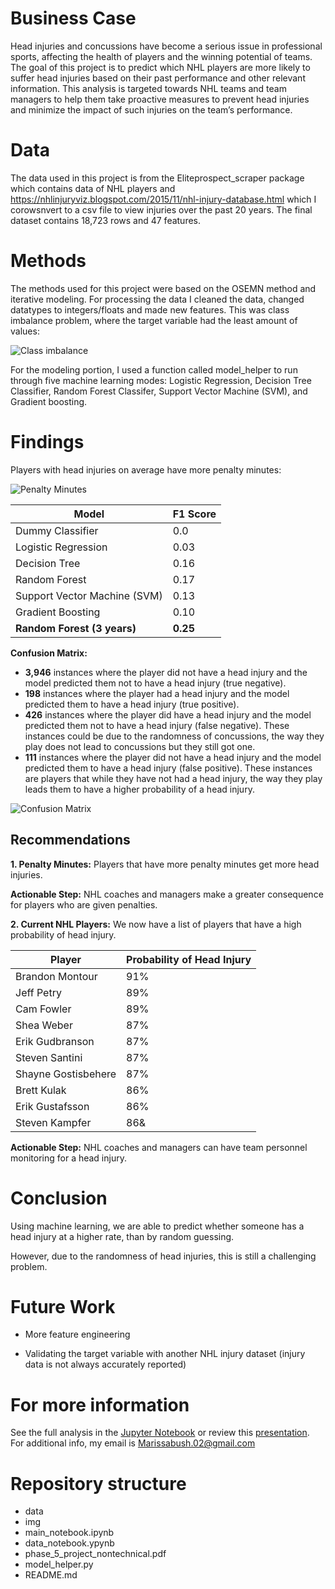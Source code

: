 # Business Case

Head injuries and concussions have become a serious issue in professional sports, affecting the health of players and the winning potential of teams. The goal of this project is to predict which NHL players are more likely to suffer head injuries based on their past performance and other relevant information. This analysis is targeted towards NHL teams and team managers to help them take proactive measures to prevent head injuries and minimize the impact of such injuries on the team’s performance.

# Data

The data used in this project is from the Eliteprospect_scraper package which contains data of NHL players and https://nhlinjuryviz.blogspot.com/2015/11/nhl-injury-database.html which I corowsnvert to a csv file to view injuries over the past 20 years. The final dataset contains 18,723 rows and 47 features.

# Methods

The methods used for this project were based on the OSEMN method and iterative modeling. For processing the data I cleaned the data, changed datatypes to integers/floats and made new features.
This was class imbalance problem, where the target variable had the least amount of values:

![Class imbalance](https://raw.githubusercontent.com/Marissa841/phase_5_project/main/img/class_imbalance.png)

 For the modeling portion, I used a function called model_helper to run through five machine learning modes: Logistic Regression, Decision Tree Classifier, Random Forest Classifer, Support Vector Machine (SVM), and Gradient boosting.

# Findings

Players with head injuries on average have more penalty minutes:

![Penalty Minutes](https://raw.githubusercontent.com/Marissa841/phase_5_project/main/img/penalty_minutes.png)

| Model                        | F1 Score |
|------------------------------|----------|
| Dummy Classifier             | 0.0      |
| Logistic Regression          | 0.03     |
| Decision Tree                | 0.16     |
| Random Forest                | 0.17     |
| Support Vector Machine (SVM) | 0.13     |
| Gradient Boosting            | 0.10     |
|**Random Forest (3 years)**      | **0.25**     |

**Confusion Matrix:**
- **3,946** instances where the player did not have a head injury and the model predicted them not to have a head injury (true negative).
- **198** instances where the player had a head injury and the model predicted them to have a head injury (true positive).
- **426** instances where the player did have a head injury and the model predicted them not to have a head injury (false negative). These instances could be due to the randomness of concussions, the way they play does not lead to concussions but they still got one.
- **111** instances where the player did not have a head injury and the model predicted them to have a head injury (false positive). These instances are players that while they have not had a head injury, the way they play leads them to have a higher probability of a head injury.

![Confusion Matrix](https://raw.githubusercontent.com/Marissa841/phase_5_project/main/img/confusion_matrix.png)

## Recommendations
**1. Penalty Minutes:** Players that have more penalty minutes get more head injuries. 

**Actionable Step:** NHL coaches and managers make a greater consequence for players who are given penalties.

**2. Current NHL Players:** We now have a list of players that have a high probability of head injury.

| Player              | Probability of Head Injury |
|---------------------|----------------------------|
| Brandon Montour     | 91%                        |
| Jeff Petry          | 89%                        |
| Cam Fowler          | 89%                        |
| Shea Weber          | 87%                        |
| Erik Gudbranson     | 87%                        |
| Steven Santini      | 87%                        |
| Shayne Gostisbehere | 87%                        |
| Brett Kulak         | 86%                        |
| Erik Gustafsson     | 86%                        |
| Steven Kampfer      | 86&                        |

**Actionable Step:** NHL coaches and managers can have team personnel monitoring for a head injury.

# Conclusion

Using machine learning, we are able to predict whether someone has a head injury at a higher rate, than by random guessing. 

However, due to the randomness of head injuries, this is still a challenging problem. 

# Future Work

- More feature engineering

- Validating the target variable with another NHL injury dataset (injury data is not always accurately reported)

# For more information

​​See the full analysis in the [Jupyter Notebook](https://github.com/Marissa841/phase_5_project/blob/main/main_notebook.ipynb) or review this [presentation](https://github.com/Marissa841/phase_5_project/blob/main/phase_5_nontechnical.pdf). For additional info, my email is Marissabush.02@gmail.com

# Repository structure

+ data
+ img
+ main_notebook.ipynb
+ data_notebook.ypynb
+ phase_5_project_nontechnical.pdf
+ model_helper.py
+ README.md